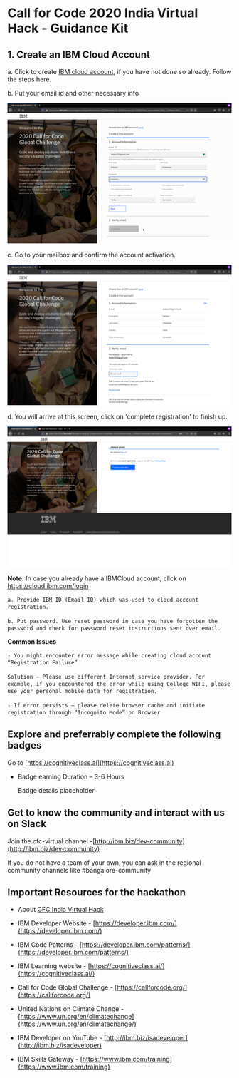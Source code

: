 # Call for Code 2020 India Virtual Hack - Guidance Kit

## 1. Create an IBM Cloud Account

 a. Click to create [IBM cloud account](bit.ly/prayudh), if you have not done so already. Follow the steps here.

 b. Put your email id and other necessary info

 ![Registration](img/register1.gif)

 c. Go to your mailbox and confirm the account activation.

 ![Account activation](img/done.png)

 d. You will arrive at this screen, click on 'complete registration' to finish up.

 ![Registration Completed](img/reg-compl.png)

  **Note:** In case you already have a IBMCloud account, click on https://cloud.ibm.com/login

    a. Provide IBM ID (Email ID) which was used to cloud account registration.

    b. Put password. Use reset password in case you have forgotten the password and check for password reset instructions sent over email.

  **Common Issues**

    - You might encounter error message while creating cloud account “Registration Failure”

    Solution – Please use different Internet service provider. For example, if you encountered the error while using College WIFI, please use your personal mobile data for registration.

    - If error persists – please delete browser cache and initiate registration through “Incognito Mode” on Browser

## Explore and preferrably complete the following badges

Go to [https://cognitiveclass.ai](https://cognitiveclass.ai)

- Badge earning Duration – 3-6 Hours

  Badge details placeholder

## Get to know the community and interact with us on Slack

  Join the cfc-virtual channel
-[http://ibm.biz/dev-community](http://ibm.biz/dev-community)

  If you do not have a team of your own, you can ask in the regional community channels like #bangalore-community

## Important Resources for the hackathon

- About [CFC India Virtual Hack](https://cfc-india.eu-gb.mybluemix.net/)

- IBM Developer Website - [https://developer.ibm.com/](https://developer.ibm.com/)

- IBM Code Patterns - [https://developer.ibm.com/patterns/](https://developer.ibm.com/patterns/)

- IBM Learning website - [https://cognitiveclass.ai/](https://cognitiveclass.ai/)

- Call for Code Global Challenge - [https://callforcode.org/](https://callforcode.org/)

- United Nations on Climate Change - [https://www.un.org/en/climatechange](https://www.un.org/en/climatechange/)

- IBM Developer on YouTube - [http://ibm.biz/isadeveloper](http://ibm.biz/isadeveloper)

- IBM Skills Gateway - [https://www.ibm.com/training](https://www.ibm.com/training)
